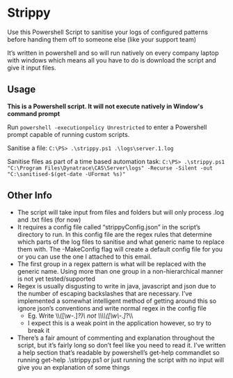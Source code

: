 # Strippy
Use this Powershell Script to sanitise your logs of configured patterns before handing them off to someone else (like your support team)

It’s written in powershell and so will run natively on every company laptop with windows which means all you have to do is download the script and give it input files. 



## Usage

**This is a Powershell script. It will not execute natively in Window's command prompt**

Run `powershell -executionpolicy Unrestricted` to enter a Powershell prompt capable of running custom scripts.

Sanitise a file: `C:\PS> .\strippy.ps1 .\logs\server.1.log`

Sanitise files as part of a time based automation task: `C:\PS> .\strippy.ps1 "C:\Program Files\Dynatrace\CAS\Server\logs" -Recurse -Silent -out "C:\sanitised-$(get-date -UFormat %s)"`

## Other Info
- The script will take input from files and folders but will only process .log and .txt files (for now)
- It requires a config file called “strippyConfig.json” in the script’s directory to run. In this config file are the regex rules that determine which parts of the log files to sanitise and what generic name to replace them with. The -MakeConfig flag will create a default config file for you or you can use the one I attached to this email.
- The first group in a regex pattern is what will be replaced with the generic name. Using more than one group in a non-hierarchical manner is not yet tested/supported 
- Regex is usually disgusting to write in java, javascript and json due to the number of escaping backslashes that are necessary. I’ve implemented a somewhat intelligent method of getting around this so ignore json’s conventions and write normal regex in the config file
    - Eg. Write \\\\([\w\-.]*?)\\ not \\\\\\\\([\\w\\-.]*?\\\\
    - I expect this is a weak point in the application however, so try to break it
- There’s a fair amount of commenting and explanation throughout the script, but it’s fairly long so don’t feel like you need to read it. I’ve written a help section that’s readable by powershell’s get-help commandlet so running get-help .\strippy.ps1 or just running the script with no input will give you an explanation of some things

